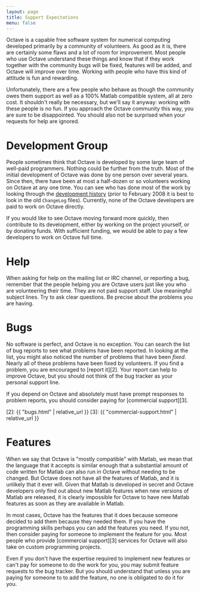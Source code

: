```yaml
---
layout: page
title: Support Expectations
menu: false
---
```


Octave is a capable free software system for numerical computing
developed primarily by a community of volunteers.  As good as it
is, there are certainly some flaws and a lot of room for
improvement.  Most people who use Octave understand these things
and know that if they work together with the community bugs will
be fixed, features will be added, and Octave will improve over
time.  Working with people who have this kind of attitude is fun
and rewarding.

Unfortunately, there are a few people who behave as though the
community owes them support as well as a 100% Matlab compatible
system, all at zero cost.  It shouldn't really be necessary, but
we'll say it anyway: working with these people is no fun.  If you
approach the Octave community this way, you are sure to be
disappointed.  You should also not be surprised when your requests
for help are ignored.


# Development Group

People sometimes think that Octave is developed by some large team
of well-paid programmers.  Nothing could be further from the truth.
Most of the initial development of Octave was done by one person
over several years.  Since then, there have been at most a half-dozen
or so volunteers working on Octave at any one time.
You can see who has done most of the work by looking through the
[development history][1] (prior to February 2008 it is best to look
in the old `ChangeLog` files).  Currently, none of the Octave developers
are paid to work on Octave directly.

If you would like to see Octave moving forward more quickly, then
contribute to its development, either by working on the project
yourself, or by donating funds.  With sufficient funding, we would
be able to pay a few developers to work on Octave full time.

[1]: http://hg.savannah.gnu.org/hgweb/octave


# Help

When asking for help on the mailing list or IRC channel,
or reporting a bug, remember that the people helping you
are Octave users just like you who are volunteering their time.
They are not paid support staff.  Use meaningful subject lines.
Try to ask clear questions.  Be precise about the problems you are having.


# Bugs

No software is perfect, and Octave is no exception.
You can search the list of bug reports to see what problems have been reported.
In looking at the list, you might also noticed the number of problems that
have been *fixed*.
Nearly all of these problems have been fixed by volunteers.
If you find a problem, you are encouraged to [report it][2].
Your report can help to improve Octave, but you should not think of the bug
tracker as your personal support line.

If you depend on Octave and absolutely must have prompt responses
to problem reports, you should consider paying
for [commercial support][3].

[2]: {{ "bugs.html" | relative_url }}
[3]: {{ "commercial-support.html" | relative_url }}


# Features

When we say that Octave is "mostly compatible" with Matlab,
we mean that the language that it accepts is similar enough that a
substantial amount of code written for Matlab can also run in
Octave without needing to be changed.  But Octave does not have
all the features of Matlab, and it is unlikely that it ever will.
Given that Matlab is developed in secret and Octave developers
only find out about new Matlab features when new versions of
Matlab are released, it is clearly impossible for Octave to have
new Matlab features as soon as they are available in Matlab.


In most cases, Octave has the features that it does because
someone decided to add them because they needed them.  If you have
the programming skills perhaps you can add the features you need.
If you not, then consider paying for someone to implement the
feature for you.  Most people who provide [commercial support][3]
services for Octave will also take on custom programming projects.

Even if you don't have the expertise required to implement new
features or can't pay for someone to do the work for you, you may
submit feature requests to the bug tracker.  But you should
understand that unless you are paying for someone to to add the
feature, no one is obligated to do it for you.
